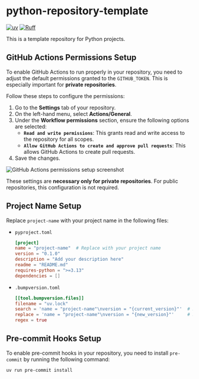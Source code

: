 # python-repository-template

[![uv](https://img.shields.io/endpoint?url=https://raw.githubusercontent.com/astral-sh/uv/main/assets/badge/v0.json)](https://github.com/astral-sh/uv)
[![Ruff](https://img.shields.io/endpoint?url=https://raw.githubusercontent.com/astral-sh/ruff/main/assets/badge/v2.json)](https://github.com/astral-sh/ruff)

This is a template repository for Python projects.

## GitHub Actions Permissions Setup

To enable GitHub Actions to run properly in your repository, you need to adjust the default permissions granted to the `GITHUB_TOKEN`. This is especially important for **private repositories**.

Follow these steps to configure the permissions:

1. Go to the **Settings** tab of your repository.
2. On the left-hand menu, select **Actions/General**.
3. Under the **Workflow permissions** section, ensure the following options are selected:
   - **`Read and write permissions`**: This grants read and write access to the repository for all scopes.
   - **`Allow GitHub Actions to create and approve pull requests`**: This allows GitHub Actions to create pull requests.
4. Save the changes.

![GitHub Actions permissions setup screenshot](https://github.com/user-attachments/assets/da55e896-e087-486e-aadc-7fc1283dc652)

These settings are **necessary only for private repositories**. For public repositories, this configuration is not required.

## Project Name Setup

Replace `project-name` with your project name in the following files:

- `pyproject.toml`

  ```toml
  [project]
  name = "project-name"  # Replace with your project name
  version = "0.1.0"
  description = "Add your description here"
  readme = "README.md"
  requires-python = ">=3.13"
  dependencies = []
  ```

- `.bumpversion.toml`

  ```toml
  [[tool.bumpversion.files]]
  filename = "uv.lock"
  search = 'name = "project-name"\nversion = "{current_version}"'  # Replace with your project name
  replace = 'name = "project-name"\nversion = "{new_version}"'     # Replace with your project name
  regex = true
  ```

## Pre-commit Hooks Setup

To enable pre-commit hooks in your repository, you need to install `pre-commit` by running the following command:

```console
uv run pre-commit install
```
